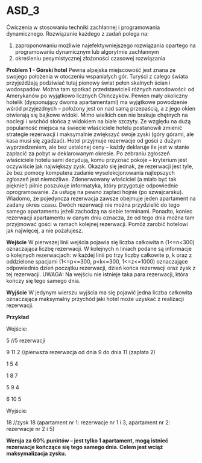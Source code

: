 # ASD_3
Ćwiczenia w stosowaniu techniki zachłannej i programowania dynamicznego.
Rozwiązanie każdego z zadań polega na:
1) zaproponowaniu możliwie najefektywniejszego rozwiązania opartego na
programowaniu dynamicznym lub algorytmie zachłannym
2) określeniu pesymistycznej złożoności czasowej rozwiązania

**Problem 1 - Górski hotel**
Pewna alpejska miejscowość jest znana ze swojego położenia w otoczeniu wspaniałych gór. Turyści
z całego świata przyjeżdżają podziwiać tutaj pionowy świat pełen skalnych ścian i wodospadów.
Można tam spotkać przedstawicieli różnych narodowości: od Amerykanów po wyjątkowo licznych
Chińczyków. Pewien mały okoliczny hotelik (dysponujący dwoma apartamentami) ma wyjątkowe
powodzenie wśród przyjezdnych – położony jest on nad samą przepaścią, a z jego okien otwierają
się bajkowe widoki. Mimo wielkich cen nie brakuje chętnych na noclegi i wschód słońca z
widokiem na białe szczyty. Ze względu na dużą popularność miejsca na świecie właściciele hotelu
postanowili zmienić strategie rezerwacji i maksymalnie zwiększyć swoje zyski (góry górami, ale
kasa musi się zgadzać). Hotel przyjmuje rezerwacje od gości z dużym wyprzedzeniem, ale bez
ustalonej ceny – każdy deklaruje ile jest w stanie zapłacić za pobyt w deklarowanym okresie. Po
zebraniu zgłoszeń właściciele hotelu sami decydują, komu przyznać pokoje – kryterium jest
oczywiście jak największy zysk. Okazało się jednak, że rezerwacji jest tyle, że bez pomocy
komputera zadanie wyselekcjonowania najlepszych zgłoszeń jest niemożliwe. Zdenerwowany
właściciel (a miało być tak pięknie!) pilnie poszukuje informatyka, który przygotuje odpowiednie
oprogramowanie. Za usługę na pewno zapłaci hojnie (po szwajcarsku). Wiadomo, że pojedyncza
rezerwacja zawsze obejmuje jeden apartament na zadany okres czasu. Dwóch rezerwacji nie można
przydzielić do tego samego apartamentu jeżeli zachodzą na siebie terminami. Ponadto, koniec
rezerwacji apartamentu w danym dniu oznacza, że od tego dnia można tam przyjmować gości w
ramach kolejnej rezerwacji. Pomóż zarobić hotelowi jak najwięcej, a nie pożałujesz.

**Wejście**
W pierwszej linii wejścia pojawia się liczba całkowita n (1<=n<300) oznaczająca liczbę rezerwacji.
W kolejnych n liniach podane są informacje o kolejnych rezerwacjach: w każdej linii po trzy liczby
całkowite p, k oraz z oddzielone spacjami (1<=p<=300, p<k<=300, 1<=z<=1000) oznaczające
odpowiednio dzień początku rezerwacji, dzień końca rezerwacji oraz zysk z tej rezerwacji.
UWAGA: Na wejściu nie istnieje taka para rezerwacji, która kończy się tego samego dnia.

**Wyjście**
W jedynym wierszu wyjścia ma się pojawić jedna liczba całkowita oznaczająca maksymalny
przychód jaki hotel może uzyskać z realizacji rezerwacji.

**Przykład**


Wejście:

5 //5 rezerwacji

9 11 2 //pierwsza rezerwacja od dnia 9 do dnia 11 (zapłata 2)

1 5 4

1 8 7

5 9 4

6 10 5

Wyjście:

18 //zysk 18 (apartament nr 1: rezerwacje nr 1 i 3, apartament nr 2: rezerwacje nr 2 i 5)

**Wersja za 60% punktów – jest tylko 1 apartament, mogą istnieć rezerwacje
kończące się tego samego dnia. Celem jest wciąż maksymalizacja zysku.**
